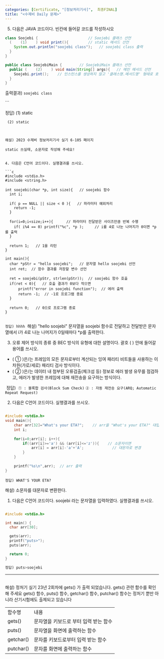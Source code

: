 ```yaml
---
categories: [Certificate, "[정보처리기사]",  최종FINAL]
title: "<수제비 Daily 문제>"
---
```


5. 다음은 JAVA 코드이다. 빈칸에 들어갈 코드를 작성하시오

```java
class Soojebi {                       // Soojebi 클래스 선언
  (    (1)    ) void print(){         // static 메서드 선언
    System.out.println("soojebi class");   // soojebi class 출력
  }
}

public class SoojebiMain {        // SoojebiMain 클래스 선언
  public (    (2)    ) void main(String[] args){   // 메인 메서드 선언
    Soojebi.print();    // 인스턴스를 생성하지 않고 '클래스명.메서드명' 형태로 호출
  }
}
```

출력결과) `soojebi class`


​```

정답) (1) static

     (2) static
```
​​

해설) 2023 수제비 정보처리기사 실기 6-105 페이지

static 쓰실때, 소문자로 작성해 주세요! 


4. 다음은 C언어 코드이다. 실행결과를 쓰시오.

```c
#include <stdio.h>
#include <string.h>

int soojebi(char *p, int size){   // soojebi 함수
  int i;
    
  if( p == NULL || size < 0 ){   // 파라미터 예외처리
    return -1;
  }
  
  for(i=0;i<size;i++){      // 파라미터 전달받은 사이즈만큼 반복 수행
    if( i%4 == 0) printf("%c", *p );     // i를 4로 나눈 나머지가 0이면 *p를 출력
  }
  
  return 1;   // 1을 리턴
}

int main(){
  char *pStr = "hello soojebi";   // 문자열 hello soojebi 선언
  int ret;  // 함수 결과를 저장할 변수 선언
  
  ret = soojebi(pStr, strlen(pStr));  // soojebi 함수 호출
  if(ret < 0){   // 호출 결과가 0보다 작으면
      printf("error in soojebi function");  // 에러 출력
      return -1;  // -1로 프로그램 종료
  }
  
  return 0;   // 0으로 프로그램 종료
}
```

```php
```

`정답) hhhh`
​​
해설) "hello soojebi" 문자열을 soojebi 함수로 전달하고 
전달받은 문자열에서 i가 4로 나눈 나머지가 0일때마다 *p를 출력한다.


3. 오류 제어 방식의 종류 중 BEC 방식의 유형에 대한 설명이다. 괄호 (      ) 안에 들어갈 용어를 쓰시오.

- (      ①     )은/는 프레임의 모든 문자로부터 계산되는 잉여 패리티 비트들을 사용하는 이차원(가로/세로) 패리티 검사 방식이다.
​
- (      ②     )은/는 데이터 내 첨부된 오류검출(체크섬 등) 정보로 에러 발생 유무를 점검하고, 에러가 발생한 프레임에 대해 재전송을 요구하는 방식이다.

​
정​​답)
​
`① : 블록합 검사(Block Sum Check)`
​
`② : 자동 재전송 요구(ARQ; Automatic Repeat Request)`


2. 다음은 C언어 코드이다. 실행결과를 쓰시오.

```c

#include <stdio.h>
void main(){
    char arr[32]="What's your ETA?";    // arr을 "What's your ETA?" 대입
    int i;
 
    for(i=0;arr[i]; i++){
        if((arr[i]>='a') && (arr[i]<='z')){    // 소문자이면
            arr[i] = arr[i]-'a'+'A';             // 대문자로 변경
        }
    }
    
    printf("%s\n",arr);  // arr 출력
}

```

`정답) WHAT'S YOUR ETA?`

해설) 소문자를 대문자로 변환한다. 


1. 다음은 C언어 코드이다. soojebi 라는 문자열을 입력하였다. 실행결과를 쓰시오.

```c

#include <stdio.h>

int main() {        
  char arr[30];

  gets(arr);
  printf("puts>");
  puts(arr);

  return 0;
}
```

```python
정답) puts>soojebi
```
---

​<br>
해설) 정처기 실기 23년 2회차에 gets() 가 출력 되었습니다. gets() 관련 함수를 확인해 주세요
gets() 함수, puts() 함수, getchar() 함수, putchar() 함수는 정처기 뿐만 아니라 산기시험에도 출제되고 있습니다

|    |    |
| -- | -- |
| 함수명 | 내용 |
| gets() | 문자열을 키보드로 부터 입력 받는 함수 |
| puts() | 문자열을 화면에 출력하는 함수 |
| getchar() | 문자를 키보드로부터 입력 받는 함수 |
| putchar() | 문자를 화면에 출력하는 함수 |
